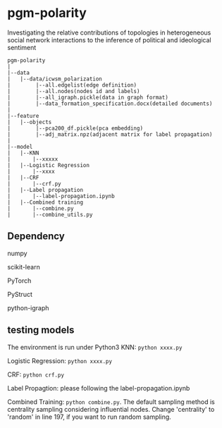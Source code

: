 # pgm-polarity
Investigating the relative contributions of topologies in heterogeneous social network interactions to the inference of political and ideological sentiment

```
pgm-polarity
|
|--data
|   |--data/icwsm_polarization
|        |--all.edgelist(edge definition)
|        |--all.nodes(nodes id and labels)
|        |--all_igraph.pickle(data in graph format)
|        |--data_formation_specification.docx(detailed documents)
|
|--feature
|   |--objects
|        |--pca200_df.pickle(pca embedding)
|        |--adj_matrix.npz(adjacent matrix for label propagation)
|
|--model
|   |--KNN
|       |--xxxxx
|   |--Logistic Regression
|       |--xxxx
|   |--CRF
|       |--crf.py
|   |--Label propagation
|       |--label-propagation.ipynb
|   |--Combined training
|       |--combine.py
|       |--combine_utils.py
```
## Dependency
numpy

scikit-learn

PyTorch

PyStruct

python-igraph

## testing models
The environment is run under Python3
KNN: ```python xxxx.py```

Logistic Regression: ```python xxxx.py```

CRF: ```python crf.py```

Label Propagtion: please following the label-propagation.ipynb

Combined Training: ```python combine.py```. The default sampling method is centrality sampling considering influential nodes. Change 'centrality' to 'random' in line 197, if you want to run random sampling.

